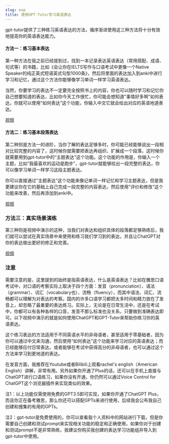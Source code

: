 ```yaml
---
slug: exp
title: 使用GPT-Tutor学习英语表达
---
```

gpt-tutor提供了三种练习英语表达的方法，循序渐进使用这三种方法将十分有效地提高你的英语表达能力。


#### 方法一：练习基本表达

第一种方法在我之前已经提到过，找到一本记录表达英语表达（常用搭配、成语、句式等）的书籍，比如《会让你在IELTS写作与口语考试中更像一个Native Speaker的纯正英式短语英式句型1000条》，然后将里面的表达加入到anki中进行学习和记忆，通过这个方法你能够像学习单词一样学习英语表达。

当然，你要学习的表达不一定要完全按照书上的内容，你也可以随时学习和记忆你自己想要知道的表达，比如你今天工作很忙，你可能会想知道"事情好多啊"如何表达，你就可以使用“如何表达”这个功能，你输入中文它就会给出对应的英语地道表达。

[视频](https://youtu.be/YnSliuyO-qA)


#### 方法二：练习基本段落表达
第二种则是方法一的进阶，当你了解的表达足够多时，你可能已经能够说出一段相对比较完整的内容了，这时候你就需要把表达再组织、扩展成一个段落，这时候你就需要用到gpt-tutor中的“主题表达”这个功能。这个功能的作用是，你输入一个主题，比如“我最喜欢的运动是跑步”，gpt-tutor就能够给出一段完整的表达，你可以像学习单词一样学习这段主题表达。

你可以直接通过“主题表达”这个功能来像记单词一样记忆和学习主题表达，但是我更建议你在它的基础上自己完成一段完整的内容表达，然后使用“评价和修改”这个功能来改善，然后再添加到anki中。

[视频](https://youtu.be/mLq3UIbkWYE)


### 方法三：真实场景演练

第三种则是视频中演示的这种，当我们对表达和组织具体的段落都足够熟练后，我们就可以尝试在真实场景中来使用和练习我们学习到的表达，并且让ChatGPT对你的表达做出更好的修正和完善。

[视频](https://youtu.be/8GQfVn7IkDU)


### 注意

需要注意的是，这里提到的始终是指英语表达，什么是英语表达？比如在雅思口语考试中，对口语的考察实际上取决于四个方面：发音（pronunciation）、语法（grammar）、词汇（vocabulary也）、流畅（fluency），而其中语法、词汇、流畅都可以理解为对表达的考察。国内的许多口语学习都把太多时间和精力放在了发音上，却忽略了最重要的表达练习。实际上，无论是在日常生活中，还是在考试中，你都可以有各种各样的口音，发音不那么标准也没关系，只要做到准确表达即可。以下视频中演示的就是如何使用ChatGPT和GPT-Tutor来帮助你练习你的英语表达。

这个练习表达的方法适用于不同英语水平的非母语者，甚至适用于零基础者，因为你可以通过中文来沟通，然后使用“如何表达”这个功能来学习对应的英语表达；而已经能够应付日常表达，或者能够在考试中获得高分的非母语者，也可以通过这个方法来学习到更地道的表达。

在发音方面，我推荐在Youtube或者Bilibili上观看rachel's english（American English）讲解，非常有用。另外如果你开通了Plus的话，还可以在手机上直接与ChatGPT进行口语练习，如果你没有开通，你仍然可以通过Voice Control for ChatGPT这个浏览器插件来实现类似的效果。

注1：以上功能仅需使用免费的GPT3.5即可实现，如果你开通了ChatGPT Plus，而且你正在备考雅思，那么你还可以搭配GPTs来进行使用，后续我会公布我自己创建和搜集的有用的GPTs。

注2：gpt-tutor是免费使用的，你可以查看我个人资料中的网站进行下载，但是你需要自己创建和测试prompt来实现相关功能的稳定和正确使用，如果你对于创建和测试prompt不是非常熟练，我建议你购买我创建的表达学习功能组并导入到gpt-tutor中使用。




